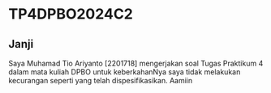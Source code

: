 # TP4DPBO2024C2

## Janji
Saya Muhamad Tio Ariyanto [2201718] mengerjakan soal Tugas Praktikum 4
dalam mata kuliah DPBO untuk keberkahanNya saya tidak melakukan kecurangan
seperti yang telah dispesifikasikan. Aamiin
